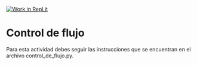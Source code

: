 [![Work in Repl.it](https://classroom.github.com/assets/work-in-replit-14baed9a392b3a25080506f3b7b6d57f295ec2978f6f33ec97e36a161684cbe9.svg)](https://classroom.github.com/online_ide?assignment_repo_id=4331987&assignment_repo_type=AssignmentRepo)
# Control de flujo

Para esta actividad debes seguir las instrucciones que se encuentran en el archivo control_de_flujo.py.
